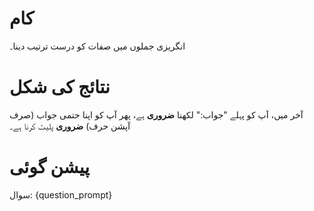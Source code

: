 # کام
انگریزی جملوں میں صفات کو درست ترتیب دینا۔

# نتائج کی شکل
آخر میں، آپ کو پہلے "جواب:" لکھنا **ضروری** ہے، پھر آپ کو اپنا حتمی جواب (صرف آپشن حرف) **ضروری** پلیٹ کرنا ہے۔

# پیشن گوئی
سوال: {question_prompt}